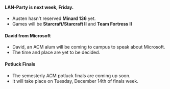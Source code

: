 <h4>LAN-Party is next week, Friday.</h4>
<ul>
	<li>Austen hasn't reserved <strong>Minard 136</strong> yet.</li>
	<li>Games will be <strong>Starcraft/Starcraft II</strong> and <strong>Team Fortress II</strong></li>
</ul>
<h4>David from Microsoft</h4>
<ul>
	<li>David, an ACM alum will be coming to campus to speak about Microsoft.</li>
	<li>The time and place are yet to be decided.</li>
</ul>
<h4>Potluck Finals</h4>
<ul>
	<li>The semesterly ACM potluck finals are coming up soon.</li>
	<li>It will take place on Tuesday, December 14th of finals week.</li>
</ul>